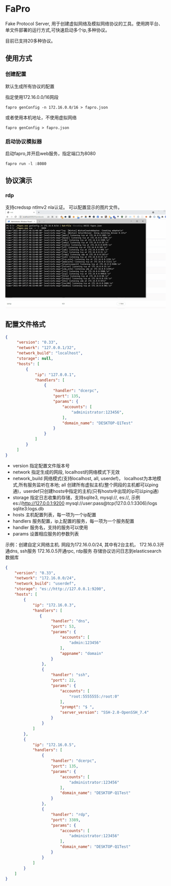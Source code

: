 
# FaPro

Fake Protocol Server, 用于创建虚拟网络及模拟网络协议的工具。使用跨平台、单文件部署的运行方式,可快速启动多个ip,多种协议。

目前已支持20多种协议。

## 使用方式

### 创建配置
   默认生成所有协议的配置
   
   指定使用172.16.0.0/16网段
```shell 
fapro genConfig -n 172.16.0.0/16 > fapro.json
```

或者使用本机地址，不使用虚拟网络
```shell 
fapro genConfig > fapro.json
```

### 启动协议模拟器
启动fapro,并开启web服务，指定端口为8080
```shell
fapro run -l :8080
```

## 协议演示
### rdp 
支持credssp ntlmv2 nla认证。
可以配置显示的图片文件。
![RDP演示](docs/rdp.gif)


## 配置文件格式
```json
{
     "version": "0.33",
     "network": "127.0.0.1/32",
     "network_build": "localhost",
     "storage": null,
     "hosts": [
         {
             "ip": "127.0.0.1",
             "handlers": [
                 {
                     "handler": "dcerpc",
                     "port": 135,
                     "params": {
                         "accounts": [
                             "administrator:123456",
                         ],
                         "domain_name": "DESKTOP-Q1Test"
                     }
                 }
             ]
         }
     ]
}

```

 - version 指定配置文件版本号
 - network 指定生成的网段, localhost的网络模式下无效
 - network_build 网络模式(支持localhost, all, userdef)， localhost为本地模式,所有服务监听在本地; all 创建所有虚拟主机(整个网段的主机都可以ping通)，userdef只创建hosts中指定的主机(只有hosts中出现的ip可以ping通)
 - storage 指定日志收集的存储，支持sqlite3, mysql://, es://, 示例 es://http://127.0.0.1:9200 mysql://user:pass@tcp(127.0.0.1:3306)/logs sqlite3:logs.db
 - hosts 主机配置列表，每一项为一个ip配置
 - handlers 服务配置，ip上配置的服务，每一项为一个服务配置
 - handler 服务名，支持的服务可以使用
 - params 设置相应服务的参数列表
 

示例：创建自定义网络主机. 
网段为172.16.0.0/24, 其中有2台主机，
172.16.0.3开通dns, ssh服务
172.16.0.5开通rpc, rdp服务
存储协议访问日志到elasticsearch数据库
```json
{
    "version": "0.33",
    "network": "172.16.0.0/24",
    "network_build": "userdef",
    "storage": "es://http://127.0.0.1:9200",
    "hosts": [
        {
            "ip": "172.16.0.3",
            "handlers": [
               {
                    "handler": "dns",
                    "port": 53,
                    "params": {
                        "accounts": [
                            "admin:123456"
                        ],
                        "appname": "domain"
                    }
                },
                {
                    "handler": "ssh",
                    "port": 22,
                    "params": {
                        "accounts": [
                            "root:5555555:/root:0"
                        ],
                        "prompt": "$ ",
                        "server_version": "SSH-2.0-OpenSSH_7.4"
                    }
                }
            ]
        },
        {
            "ip": "172.16.0.5",
            "handlers": [
                {
                    "handler": "dcerpc",
                    "port": 135,
                    "params": {
                        "accounts": [
                            "administrator:123456"
                        ],
                        "domain_name": "DESKTOP-Q1Test"
                    }
                },
                {
                    "handler": "rdp",
                    "port": 3389,
                    "params": {
                        "accounts": [
                            "administrator:123456"
                        ],
                        "domain_name": "DESKTOP-Q1Test"
                    }
                }
            ]
        }
    ]
}

```


  
